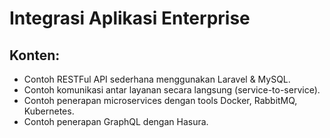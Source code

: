 # Integrasi Aplikasi Enterprise

## Konten:

- Contoh RESTFul API sederhana menggunakan Laravel & MySQL.
- Contoh komunikasi antar layanan secara langsung (service-to-service).
- Contoh penerapan microservices dengan tools Docker, RabbitMQ, Kubernetes.
- Contoh penerapan GraphQL dengan Hasura.